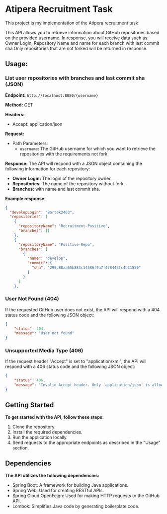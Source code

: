 # Atipera Recruitment  Task
This project is my implementation of the Atipera recruitment task 

This API allows you to retrieve information about GitHub repositories based on the provided username.
In response, you will receive data such as: Owner Login, Repository Name and name for each branch with last commit sha
Only repositories that are not forked will be returned in response.

## Usage:

### List user repositories with branches and last commit sha (JSON)

**Endpoint:** `http://localhost:8080/{username}`

**Method:** GET

**Headers:**
- Accept: application/json

**Request:**
- Path Parameters:
    - `username`: The GitHub username for which you want to retrieve the repositories with the requirements not fork.

**Response:**
The API will respond with a JSON object containing the following information for each repository:

- **Owner Login:** The login of the repository owner.
- **Repositories:** The name of the repository without fork.
- **Branches:** with name and last commit sha.

**Example response:**
```json
{
  "developLogin": "Bartek2463",
  "repositories": [
    {
      "repositoryName": "Recruitment-Positive",
      "branches": []
    },
    {
      "repositoryName": "Positive-Repo",
      "branches": [
        {
          "name": "develop",
          "commit": {
            "sha": "290c88aa65b883c14586f9a7f478443fc4b21550"
          }
        }
      ]
    },
```
### User Not Found (404)
If the requested GitHub user does not exist, the API will respond with a 404 status code and the following JSON object:

```json
{
    "status": 404,
    "message": "User not found"
}
```
### Unsupported Media Type (406)
If the request header "Accept" is set to "application/xml", the API will respond with a 406 status code and the following JSON object:

```json
{
    "status": 406,
    "message": "Invalid Accept header. Only 'application/json' is allowed."
}
```
## Getting Started
**To get started with the API, follow these steps:**

1. Clone the repository.
2. Install the required dependencies.
3. Run the application locally.
4. Send requests to the appropriate endpoints as described in the "Usage" section.

## Dependencies
**The API utilizes the following dependencies:**

+ Spring Boot: A framework for building Java applications.
+ Spring Web: Used for creating RESTful APIs.
+ Spring Cloud OpenFeign: Used for making HTTP requests to the GitHub API.
+ Lombok: Simplifies Java code by generating boilerplate code.
